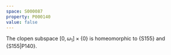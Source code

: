 ```yaml
---
space: S000087
property: P000140
value: false
---
```


The clopen subspace $[0,\omega_1]\times\{0\}$ is homeomorphic to {S155}
and {S155|P140}.
